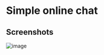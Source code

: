 # Simple online chat


## Screenshots
![image](https://user-images.githubusercontent.com/92936147/188285457-ea246ae9-afc8-41a6-8f21-8e79483a6f22.png)
